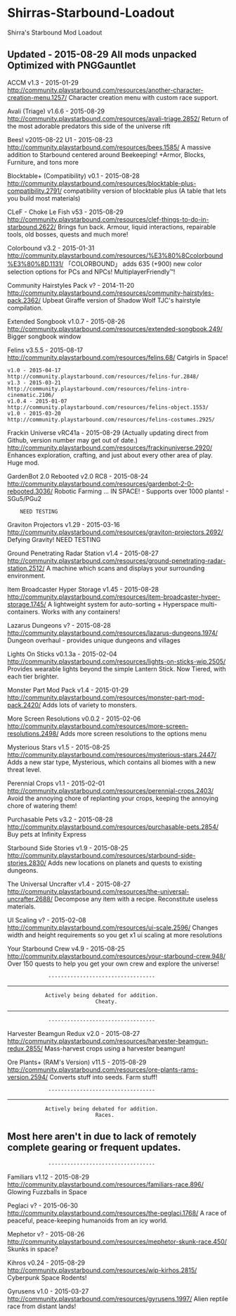 # Shirras-Starbound-Loadout
Shirra's Starbound Mod Loadout

Updated - 2015-08-29
 All mods unpacked
 Optimized with PNGGauntlet
--------------------------------

ACCM
	v1.3 - 2015-01-29
	http://community.playstarbound.com/resources/another-character-creation-menu.1257/
	Character creation menu with custom race support.
	
Avali (Triage)
	v1.6.6 - 2015-08-29
	http://community.playstarbound.com/resources/avali-triage.2852/
	Return of the most adorable predators this side of the universe rift

Bees!
	v2015-08-22 U1 - 2015-08-23
	http://community.playstarbound.com/resources/bees.1585/
	A massive addition to Starbound centered around Beekeeping! +Armor, Blocks, Furniture, and tons more

Blocktable+ (Compatibility)
	v0.1 - 2015-08-28
	http://community.playstarbound.com/resources/blocktable-plus-compatibility.2791/
	compatibility version of blocktable plus (A table that lets you build most materials)

CLeF - Choke Le Fish
	v53 - 2015-08-29
	http://community.playstarbound.com/resources/clef-things-to-do-in-starbound.2622/
	Brings fun back. Armour, liquid interactions, repairable tools, old bosses, quests and much more!

Colorbound
	v3.2 - 2015-01-31
	http://community.playstarbound.com/resources/%E3%80%8Ccolorbound%E3%80%8D.1131/
	「COLORBOUND」 adds 635 (+900) new color selection options for PCs and NPCs! MultiplayerFriendly™!

Community Hairstyles Pack
	v? - 2014-11-20
	http://community.playstarbound.com/resources/community-hairstyles-pack.2362/
	Upbeat Giraffe version of Shadow Wolf TJC's hairstyle compilation.

Extended Songbook
	v1.0.7 - 2015-08-26
	http://community.playstarbound.com/resources/extended-songbook.249/
	Bigger songbook window

Felins
	v3.5.5 - 2015-08-17
	http://community.playstarbound.com/resources/felins.68/
	Catgirls in Space!
	
	v1.0 - 2015-04-17
	http://community.playstarbound.com/resources/felins-fur.2848/
	v1.3 - 2015-03-21
	http://community.playstarbound.com/resources/felins-intro-cinematic.2106/
	v1.0.4 - 2015-01-07
	http://community.playstarbound.com/resources/felins-object.1553/
	v1.0 - 2015-03-20
	http://community.playstarbound.com/resources/felins-costumes.2925/

Frackin Universe
	vRC41a - 2015-08-29 (Actually updating direct from Github, version number may get out of date.)
	http://community.playstarbound.com/resources/frackinuniverse.2920/
	Enhances exploration, crafting, and just about every other area of play. Huge mod.

GardenBot 2.0 Rebooted
	v2.0 RC8 - 2015-08-24
	http://community.playstarbound.com/resources/gardenbot-2-0-rebooted.3036/
	Robotic Farming ... IN SPACE! - Supports over 1000 plants! - SGu5/PGu2

		NEED TESTING
Graviton Projectors
	v1.29 - 2015-03-16
	http://community.playstarbound.com/resources/graviton-projectors.2692/
	Defying Gravity!
		NEED TESTING

Ground Penetrating Radar Station
	v1.4 - 2015-08-27
	http://community.playstarbound.com/resources/ground-penetrating-radar-station.2512/
	A machine which scans and displays your surrounding environment.

Item Broadcaster Hyper Storage
	v1.45 - 2015-08-28
	http://community.playstarbound.com/resources/item-broadcaster-hyper-storage.1745/
	A lightweight system for auto-sorting + Hyperspace multi-containers. Works with any containers!

Lazarus Dungeons
	v? - 2015-08-28
	http://community.playstarbound.com/resources/lazarus-dungeons.1974/
	Dungeon overhaul - provides unique dungeons and villages

Lights On Sticks
	v0.1.3a - 2015-02-04
	http://community.playstarbound.com/resources/lights-on-sticks-wip.2505/
	Provides wearable lights beyond the simple Lantern Stick. Now Tiered, with each tier brighter.
	
Monster Part Mod Pack
	v1.4 - 2015-01-29
	http://community.playstarbound.com/resources/monster-part-mod-pack.2420/
	Adds lots of variety to monsters.

More Screen Resolutions
	v0.0.2 - 2015-02-06
	http://community.playstarbound.com/resources/more-screen-resolutions.2498/
	Adds more screen resolutions to the options menu

Mysterious Stars
	v1.5 - 2015-08-25
	http://community.playstarbound.com/resources/mysterious-stars.2447/
	Adds a new star type, Mysterious, which contains all biomes with a new threat level.

Perennial Crops
	v1.1 - 2015-02-01
	http://community.playstarbound.com/resources/perennial-crops.2403/
	Avoid the annoying chore of replanting your crops, keeping the annoying chore of watering them!

Purchasable Pets
	v3.2 - 2015-08-28
	http://community.playstarbound.com/resources/purchasable-pets.2854/
	Buy pets at Infinity Express

Starbound Side Stories
	v1.9 - 2015-08-25
	http://community.playstarbound.com/resources/starbound-side-stories.2830/
	Adds new locations on planets and quests to existing dungeons.

The Universal Uncrafter
	v1.4 - 2015-08-27
	http://community.playstarbound.com/resources/the-universal-uncrafter.2688/
	Decompose any item with a recipe. Reconstitute useless materials.

UI Scaling
	v? - 2015-02-08
	http://community.playstarbound.com/resources/ui-scale.2596/
	Changes width and height requirements so you get x1 ui scaling at more resolutions

Your Starbound Crew
	v4.9 - 2015-08-25
	http://community.playstarbound.com/resources/your-starbound-crew.948/
	Over 150 quests to help you get your own crew and explore the universe!

                 ----------------------------------
--------------------------------------------------------------------
                Actively being debated for addition.
				                Cheaty.
--------------------------------------------------------------------
                 ----------------------------------

Harvester Beamgun Redux
	v2.0 - 2015-08-27
	http://community.playstarbound.com/resources/harvester-beamgun-redux.2855/
	Mass-harvest crops using a harvester beamgun!

Ore Plants+ (RAM's Version)
	v11.5 - 2015-08-29
	http://community.playstarbound.com/resources/ore-plants-rams-version.2594/
	Converts stuff into seeds. Farm stuff!

                 ----------------------------------
--------------------------------------------------------------------
                Actively being debated for addition.
                                Races.
Most here aren't in due to lack of remotely complete gearing or frequent updates.
--------------------------------------------------------------------
                 ----------------------------------

Familiars
	v1.12 - 2015-08-29
	http://community.playstarbound.com/resources/familiars-race.896/
	Glowing Fuzzballs in Space

Peglaci
	v? - 2015-06-30
	http://community.playstarbound.com/resources/the-peglaci.1768/
	A race of peaceful, peace-keeping humanoids from an icy world.

Mephetor
	v? - 2015-08-26
	http://community.playstarbound.com/resources/mephetor-skunk-race.450/
	Skunks in space?

Kihros
	v0.24 - 2015-08-29
	http://community.playstarbound.com/resources/wip-kirhos.2815/
	Cyberpunk Space Rodents!

Gyrusens
	v1.0 - 2015-03-27
	http://community.playstarbound.com/resources/gyrusens.1997/
	Alien reptile race from distant lands!
